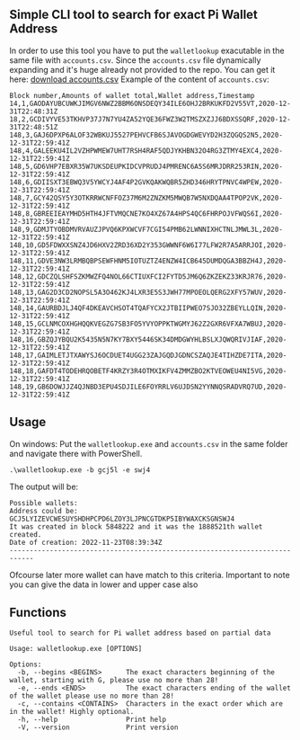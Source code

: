 ## Simple CLI tool to search for exact Pi Wallet Address
In order to use this tool you have to put the `walletlookup` exacutable in the same file with `accounts.csv`.
Since the `accounts.csv` file dynamically expanding and it's huge already not provided to the repo.
You can get it here: [download accounts.csv](https://drive.google.com/file/d/17Acqgf9sPx9x8vmaSyExNphNr2P9LC0Y/view?usp=sharing)
Example of the content of `accounts.csv`:
 
 

    Block number,Amounts of wallet total,Wallet address,Timestamp
	14,1,GAODAYUBCUWKJIMGV6NWZ2BBM6ONSDEQY34ILE6OHJ2BRKUKFD2V55VT,2020-12-31T22:48:31Z
	18,2,GCDIVYVE53TKHVP37J7N7YU4ZA52YQE36FWZ3W2TMSZXZJJ6BDXSSQRF,2020-12-31T22:48:51Z
	148,3,GAJ6DPXP6ALOF32WBKUJ5527PEHVCFB6SJAVOGDGWEVYD2H3ZQGQS2N5,2020-12-31T22:59:41Z
	148,4,GALEEKU4IL2VZHPWMEW7UHT7RSH4RAF5QDJYKHBN32O4RG3ZTMY4EXC4,2020-12-31T22:59:41Z
	148,5,GD6VHP7EBXR35W7UKSDEUPKIDCVPRUDJ4PMRENC6A5S6MRJDRR253RIN,2020-12-31T22:59:41Z
	148,6,GDIISXT3EBWQ3V5YWCYJ4AF4P2GVKQAKWQBR5ZHD346HRYTPNVC4WPEW,2020-12-31T22:59:41Z
	148,7,GCY42QSY5Y3OTKRRWCNFFOZ37M6M2ZNZKM5MWQB7W5NXDQAA4TPOP2VK,2020-12-31T22:59:41Z
	148,8,GBREEIEAYMHD5HTH4JFTVMQCNE7KO4XZ67A4HPS4QC6FHRPOJVFWQS6I,2020-12-31T22:59:41Z
	148,9,GDMJTYOBDMVRVAUZJPVQ6KPXWCVF7CGI54PMB62LWNNIXHCTNLJMWL3L,2020-12-31T22:59:41Z
	148,10,GD5FDWXXSNZ4JD6HXV2ZRD36XD2Y353GWWNF6W6I77LFW2R7A5ARRJOI,2020-12-31T22:59:41Z
	148,11,GDVE3NW3LRMBQBPSEWFHNM5IOTUZTZ4ENZW4ICB645DUMDQGA3BBZH4J,2020-12-31T22:59:41Z
	148,12,GDCZQLSHFSZKMWZFQ4NOL66CTIUXFCI2FYTD5JM6Q6ZKZEKZ33KRJR76,2020-12-31T22:59:41Z
	148,13,GAG2D3CD2NOPSL5A3O462KJ4LXR3E5S3JWH77MPOEOLQERG2XFY57WUV,2020-12-31T22:59:41Z
	148,14,GAURBDJLJ4QF4DKEAVCHSOT4TQAFYCX2JTBIIPWEO7SJO32ZBEYLLQIN,2020-12-31T22:59:41Z
	148,15,GCLNMCOXHGHQQKVEGZG7SB3FO5YVYOPPKTWGMYJ62Z2GXR6VFXA7WBUJ,2020-12-31T22:59:41Z
	148,16,GBZQJYBQU2K5435N5N7KY7BXY5446SK34DMDGWYHLBSLXJQWQRIVJIAF,2020-12-31T22:59:41Z
	148,17,GAIMLETJTXAWYSJ6OCDUET4UGG23ZAJGQDJGDNCSZAQJE4TIHZDE7ITA,2020-12-31T22:59:41Z
	148,18,GAFDT4TODEHRQOBETF4KRZY3R4OTMXIKFV4ZMMZBO2KTVEOWEU4NI5VG,2020-12-31T22:59:41Z
	148,19,GB6DOWJJZ4QJNBD3EPU4SDJILE6FOYRRLV6UJDSN2YYNNQSRADVRQ7UD,2020-12-31T22:59:41Z

## Usage
On windows:
Put the `walletlookup.exe` and `accounts.csv` in the same folder and navigate there with PowerShell.

    .\walletlookup.exe -b gcj5l -e swj4

The output will be: 

    Possible wallets:
	Address could be: GCJ5LYIZEVCWESUYSHDHPCPD6LZOY3LJPNCGTDKP5IBYWAXCKSGNSWJ4
	It was created in block 5848222 and it was the 1888521th wallet created.
	Date of creation: 2022-11-23T08:39:34Z
	----------------------------------------------------------------------------

Ofcourse later more wallet can have match to this criteria.
Important to note you can give the data in lower and upper case also

## Functions

    Useful tool to search for Pi wallet address based on partial data

	Usage: walletlookup.exe [OPTIONS]

	Options:
	  -b, --begins <BEGINS>      The exact characters beginning of the wallet, starting with G, please use no more than 28!
	  -e, --ends <ENDS>          The exact characters ending of the wallet of the wallet please use no more than 28!
	  -c, --contains <CONTAINS>  Characters in the exact order which are in the wallet! Highly optional.
	  -h, --help                 Print help
	  -V, --version              Print version
